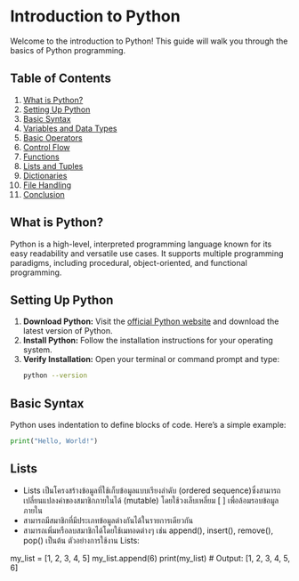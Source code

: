 # Introduction to Python

Welcome to the introduction to Python! This guide will walk you through the basics of Python programming.

## Table of Contents
1. [What is Python?](#what-is-python)
2. [Setting Up Python](#setting-up-python)
3. [Basic Syntax](#basic-syntax)
4. [Variables and Data Types](#variables-and-data-types)
5. [Basic Operators](#basic-operators)
6. [Control Flow](#control-flow)
7. [Functions](#functions)
8. [Lists and Tuples](#lists-and-tuples)
9. [Dictionaries](#dictionaries)
10. [File Handling](#file-handling)
11. [Conclusion](#conclusion)

## What is Python?
Python is a high-level, interpreted programming language known for its easy readability and versatile use cases. It supports multiple programming paradigms, including procedural, object-oriented, and functional programming.

## Setting Up Python
1. **Download Python:** Visit the [official Python website](https://www.python.org/downloads/) and download the latest version of Python.
2. **Install Python:** Follow the installation instructions for your operating system.
3. **Verify Installation:** Open your terminal or command prompt and type:
    ```sh
    python --version
    ```

## Basic Syntax
Python uses indentation to define blocks of code. Here’s a simple example:

```python
print("Hello, World!")
```

## Lists
 - Lists เป็นโครงสร้างข้อมูลที่ใช้เก็บข้อมูลแบบเรียงลำดับ (ordered sequence)ซึ่งสามารถเปลี่ยนแปลงค่าของสมาชิกภายในได้ (mutable) โดยใช้วงเล็บเหลี่ยม [ ] เพื่อล้อมรอบข้อมูลภายใน
- สามารถมีสมาชิกที่มีประเภทข้อมูลต่างกันได้ในรายการเดียวกัน
- สามารถเพิ่มหรือลบสมาชิกได้โดยใช้เมทอดต่างๆ เช่น append(), insert(), remove(), pop() เป็นต้น
ตัวอย่างการใช้งาน Lists:

my_list = [1, 2, 3, 4, 5]
my_list.append(6)
print(my_list)  # Output: [1, 2, 3, 4, 5, 6]

